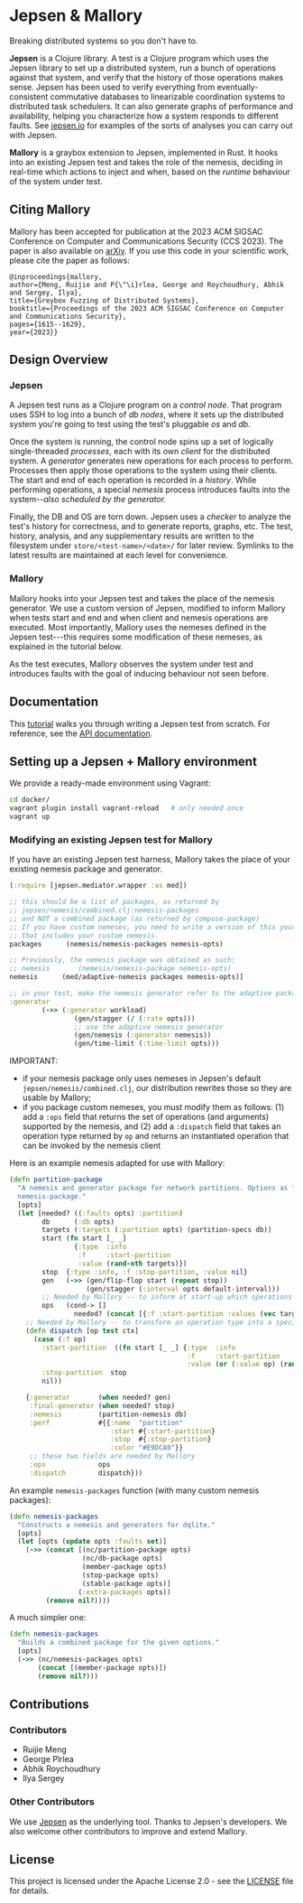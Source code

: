 # Jepsen & Mallory

Breaking distributed systems so you don't have to.

**Jepsen** is a Clojure library. A test is a Clojure program which uses the Jepsen
library to set up a distributed system, run a bunch of operations against that
system, and verify that the history of those operations makes sense. Jepsen has
been used to verify everything from eventually-consistent commutative databases
to linearizable coordination systems to distributed task schedulers. It can
also generate graphs of performance and availability, helping you characterize
how a system responds to different faults. See
[jepsen.io](https://jepsen.io/analyses) for examples of the sorts of analyses
you can carry out with Jepsen.

**Mallory** is a graybox extension to Jepsen, implemented in Rust. It hooks into
an existing Jepsen test and takes the role of the nemesis, deciding in real-time
which actions to inject and when, based on the _runtime_ behaviour of the system
under test.

## Citing Mallory
Mallory has been accepted for publication at the 2023 ACM SIGSAC Conference on Computer and Communications Security (CCS 2023). 
The paper is also available on [arXiv](https://arxiv.org/pdf/2305.02601.pdf). If you use this code in your scientific work, please cite the paper as follows:
```
@inproceedings{mallory,
author={Meng, Ruijie and P{\^\i}rlea, George and Roychoudhury, Abhik and Sergey, Ilya},
title={Greybox Fuzzing of Distributed Systems},
booktitle={Proceedings of the 2023 ACM SIGSAC Conference on Computer and Communications Security},
pages={1615--1629},
year={2023}}
```

## Design Overview

### Jepsen

A Jepsen test runs as a Clojure program on a *control node*. That program uses
SSH to log into a bunch of *db nodes*, where it sets up the distributed system
you're going to test using the test's pluggable *os* and *db*.

Once the system is running, the control node spins up a set of logically
single-threaded *processes*, each with its own *client* for the distributed
system. A *generator* generates new operations for each process to perform.
Processes then apply those operations to the system using their clients. The
start and end of each operation is recorded in a *history*. While performing
operations, a special *nemesis* process introduces faults into the system--_also
scheduled by the generator._

Finally, the DB and OS are torn down. Jepsen uses a *checker* to analyze the
test's history for correctness, and to generate reports, graphs, etc. The test,
history, analysis, and any supplementary results are written to the filesystem
under `store/<test-name>/<date>/` for later review. Symlinks to the latest
results are maintained at each level for convenience.

### Mallory

Mallory hooks into your Jepsen test and takes the place of the nemesis
generator. We use a custom version of Jepsen, modified to inform Mallory when
tests start and end and when client and nemesis operations are executed. Most
importantly, Mallory uses the nemeses defined in the Jepsen test---this requires
some modification of these nemeses, as explained in the tutorial below.

As the test executes, Mallory observes the system under test and introduces
faults with the goal of inducing behaviour not seen before.

## Documentation

This [tutorial](doc/tutorial/index.md) walks you through writing a Jepsen test
from scratch. For reference, see the [API documentation](http://jepsen-io.github.io/jepsen/).

## Setting up a Jepsen + Mallory environment

We provide a ready-made environment using Vagrant:

```bash
cd docker/
vagrant plugin install vagrant-reload   # only needed once
vagrant up
```

### Modifying an existing Jepsen test for Mallory

If you have an existing Jepsen test harness, Mallory takes the place of your
existing nemesis package and generator.

```Clojure
(:require [jepsen.mediator.wrapper :as med])

;; this should be a list of packages, as returned by
;; jepsen/nemesis/combined.clj:nemesis-packages
;; and NOT a combined package (as returned by compose-package)
;; If you have custom nemeses, you need to write a version of this yourself
;; that includes your custom nemesis.
packages      (nemesis/nemesis-packages nemesis-opts)

;; Previously, the nemesis package was obtained as such:
;; nemesis       (nemesis/nemesis-package nemesis-opts)
nemesis      (med/adaptive-nemesis packages nemesis-opts)]

;; in your test, make the nemesis generator refer to the adaptive package:
:generator
        (->> (:generator workload)
                (gen/stagger (/ (:rate opts)))
                ;; use the adaptive nemesis generator
                (gen/nemesis (:generator nemesis))
                (gen/time-limit (:time-limit opts)))
```

IMPORTANT:
- if your nemesis package only uses nemeses in Jepsen's default
  `jepsen/nemesis/combined.clj`, our distribution rewrites those so they are
  usable by Mallory;
- if you package custom nemeses, you must modify them as follows: (1) add a
  `:ops` field that returns the set of operations (and arguments) supported by
  the nemesis, and (2) add a `:dispatch` field that takes an operation type
  returned by `op` and returns an instantiated operation that can be invoked by
  the nemesis client

Here is an example nemesis adapted for use with Mallory:

```Clojure
(defn partition-package
  "A nemesis and generator package for network partitions. Options as for
  nemesis-package."
  [opts]
  (let [needed? ((:faults opts) :partition)
        db      (:db opts)
        targets (:targets (:partition opts) (partition-specs db))
        start (fn start [_ _]
                {:type  :info
                 :f     :start-partition
                 :value (rand-nth targets)})
        stop  {:type :info, :f :stop-partition, :value nil}
        gen   (->> (gen/flip-flop start (repeat stop))
                   (gen/stagger (:interval opts default-interval)))
        ;; Needed by Mallory -- to inform at start-up which operations this nemesis can perform
        ops   (cond-> []
                needed? (concat [{:f :start-partition :values (vec targets)}, {:f :stop-partition, :values [nil]}]))]
    ;; Needed by Mallory -- to transform an operation type into a specific operation
    (defn dispatch [op test ctx]
      (case (:f op)
        :start-partition  ((fn start [_ _] {:type  :info
                                            :f     :start-partition
                                            :value (or (:value op) (rand-nth targets))}) test ctx)
        :stop-partition  stop
        nil))

    {:generator       (when needed? gen)
     :final-generator (when needed? stop)
     :nemesis         (partition-nemesis db)
     :perf            #{{:name  "partition"
                         :start #{:start-partition}
                         :stop  #{:stop-partition}
                         :color "#E9DCA0"}}
     ;; these two fields are needed by Mallory
     :ops             ops
     :dispatch        dispatch}))
```

An example `nemesis-packages` function (with many custom nemesis packages):

```Clojure
(defn nemesis-packages
  "Constructs a nemesis and generators for dqlite."
  [opts]
  (let [opts (update opts :faults set)]
    (->> (concat [(nc/partition-package opts)
                  (nc/db-package opts)
                  (member-package opts)
                  (stop-package opts)
                  (stable-package opts)]
                 (:extra-packages opts))
         (remove nil?))))
```

A much simpler one:

```Clojure
(defn nemesis-packages
  "Builds a combined package for the given options."
  [opts]
  (->> (nc/nemesis-packages opts)
       (concat [(member-package opts)])
       (remove nil?)))
```


## Contributions

### Contributors

  * Ruijie Meng
  * George Pîrlea
  * Abhik Roychoudhury
  * Ilya Sergey

### Other Contributors

We use [Jepsen](https://jepsen.io/) as the underlying tool. Thanks to Jepsen's developers. We also welcome other contributors to improve and extend Mallory.

## License

This project is licensed under the Apache License 2.0 - see the [LICENSE](./LICENSE) file for details. 
